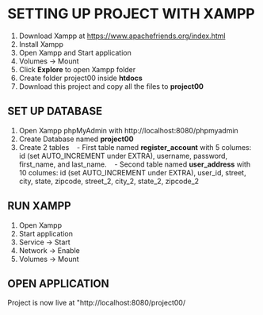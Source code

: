 # SETTING UP PROJECT WITH XAMPP

1. Download Xampp at https://www.apachefriends.org/index.html
2. Install Xampp
3. Open Xampp and Start application
4. Volumes -> Mount
5. Click **Explore** to open Xampp folder
3. Create folder project00 inside **htdocs**
3. Download this project and copy all the files to **project00**


## SET UP DATABASE

1. Open Xampp phpMyAdmin with http://localhost:8080/phpmyadmin
2. Create Database named **project00**
3. Create 2 tables
    - First table named **register_account** with 5 columes: id (set AUTO_INCREMENT under EXTRA), username, password, first_name, and last_name.
    - Second table named **user_address** with 10 columes: id (set AUTO_INCREMENT under EXTRA), user_id, street, city, state, zipcode, street_2, city_2, state_2, zipcode_2
    
## RUN XAMPP

1. Open Xampp
2. Start application
3. Service -> Start
4. Network -> Enable
5. Volumes -> Mount
  
## OPEN APPLICATION

Project is now live at "http://localhost:8080/project00/
